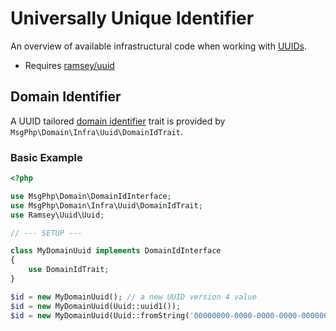 # Universally Unique Identifier

An overview of available infrastructural code when working with [UUIDs][uuid].

- Requires [ramsey/uuid]

## Domain Identifier

A UUID tailored [domain identifier](../ddd/identifiers.md) trait is provided by `MsgPhp\Domain\Infra\Uuid\DomainIdTrait`.

### Basic Example

```php
<?php

use MsgPhp\Domain\DomainIdInterface;
use MsgPhp\Domain\Infra\Uuid\DomainIdTrait;
use Ramsey\Uuid\Uuid;

// --- SETUP ---

class MyDomainUuid implements DomainIdInterface
{
    use DomainIdTrait;
}

$id = new MyDomainUuid(); // a new UUID version 4 value
$id = new MyDomainUuid(Uuid::uuid1());
$id = new MyDomainUuid(Uuid::fromString('00000000-0000-0000-0000-000000000000')); 
```

[uuid]: https://en.wikipedia.org/wiki/Universally_unique_identifier
[ramsey/uuid]: https://packagist.org/packages/ramsey/uuid
